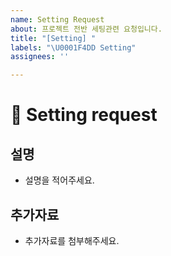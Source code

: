 ```yaml
---
name: Setting Request
about: 프로젝트 전반 세팅관련 요청입니다.
title: "[Setting] "
labels: "\U0001F4DD Setting"
assignees: ''

---
```


#  📝 Setting request

## 설명

- 설명을 적어주세요.

## 추가자료

- 추가자료를 첨부해주세요.
